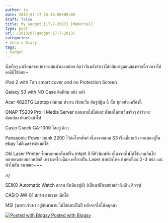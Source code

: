 ```yaml
---
author: in
date: 2013-07-17 15:13:00+00:00
draft: false
title: My Gadget [17-7-2013] [Memorial]
type: post
url: /2013/07/gadget-17-7-2013/
categories:
- Innn's Diary
tags:
- Gadget
---
```


นั่งเบื่อๆ มาเขียนสาธยายของเล่นตัวเองหน่อย คิดว่าวันหลังถ้าเราได้กลับมาดูตอนของพวกนี้จากเราไป คงดีมิใช่น้อย~





iPad 2 with Tan smart cover and no Protection Screen 





Galaxy S3 with NO Case ติดฟิล์ม หน้า หลัง 





Acer 4820TG Laptop เล่นเกม ทำงาน เขียนเว็บ อัพรูปนู๊น นี้ นั้น ทุกอย่างเครื่องนี้





QNAP TS209 Pro II Media Server นอนตายไม่ได้แตะ ตั้งแต่ได้ทำเว็บจริงๆ ถ้าว่างจะดัดแปลง ยัดหนังเข้าไป





Casio Gsock GA-1000 ใส่อยู่ คิกๆ





Panasonic Power bank 2200 ไว้ต่อโทรศัพท์ เนื่องจากแบต S3 เริ่มเดี้ยงแล้ว หาแบตอยู่ใน ebay ไม่ก็เคสชาร์ตแบตได้





Oki Laser Printer ซื้อมาแทนเครื่องปริ้น inkjet สี ที่หัวพิมพ์พัง เนื่องจากไม่ได้ใช้นานเกินไป หลายคนชอบบอกหมึกดี เพราะเครื่องนี้แล เครื่องปริ้น Laser ค่าหมึกโหด พิมพ์ครั้งละ 2-3 หน้า และหัวไม่ตัน สบายแฮ~~~





_กรุ_





SEIKO Automatic Watch สภาพ ยังเดินอยู่มั้ง (เป็นนาฬิกาเขย่าแล้วถึงเดิน ตึกๆๆ)   







CASIO AW-81 สภาพ สายขาด เลิกใส่



MSI รุ่นพระเจ้าเหา อยู่กันมานาน ไม่ได้แตะเป็นปี หลังจากได้โน๊ตบุคมา

[![Posted with Blogsy](http://blogsyapp.com/images/blogsy_footer_icon.png)
Posted with Blogsy](http://blogsyapp.com)
